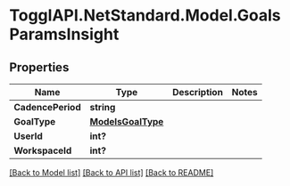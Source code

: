 # TogglAPI.NetStandard.Model.GoalsParamsInsight
## Properties

Name | Type | Description | Notes
------------ | ------------- | ------------- | -------------
**CadencePeriod** | **string** |  | 
**GoalType** | [**ModelsGoalType**](ModelsGoalType.md) |  | 
**UserId** | **int?** |  | 
**WorkspaceId** | **int?** |  | 

[[Back to Model list]](../README.md#documentation-for-models) [[Back to API list]](../README.md#documentation-for-api-endpoints) [[Back to README]](../README.md)


